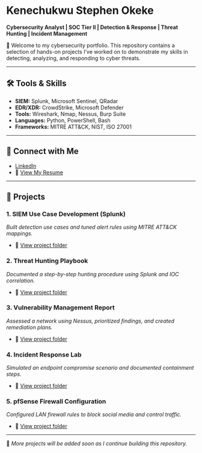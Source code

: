 # Kenechukwu Stephen Okeke  
**Cybersecurity Analyst | SOC Tier II | Detection & Response | Threat Hunting | Incident Management**

👋 Welcome to my cybersecurity portfolio. This repository contains a selection of hands-on projects I’ve worked on to demonstrate my skills in detecting, analyzing, and responding to cyber threats.

---

## 🛠 Tools & Skills
- **SIEM:** Splunk, Microsoft Sentinel, QRadar  
- **EDR/XDR:** CrowdStrike, Microsoft Defender  
- **Tools:** Wireshark, Nmap, Nessus, Burp Suite  
- **Languages:** Python, PowerShell, Bash  
- **Frameworks:** MITRE ATT&CK, NIST, ISO 27001

---

## 🔗 Connect with Me
- [LinkedIn](https://www.linkedin.com/in/kenechukwu-okeke/)
- 📄 [View My Resume](https://drive.google.com/file/d/1o814PKWRg998w0jwieiLsPX6YUeo778N/view?usp=sharing)

---

## 📁 Projects

### 1. **SIEM Use Case Development (Splunk)**
*Built detection use cases and tuned alert rules using MITRE ATT&CK mappings.*
- 🔗 [View project folder](./SIEM-Use-Cases)

### 2. **Threat Hunting Playbook**
*Documented a step-by-step hunting procedure using Splunk and IOC correlation.*
- 🔗 [View project folder](./Threat-Hunting-Playbook)

### 3. **Vulnerability Management Report**
*Assessed a network using Nessus, prioritized findings, and created remediation plans.*
- 🔗 [View project folder](./Vulnerability-Report)

### 4. **Incident Response Lab**
*Simulated an endpoint compromise scenario and documented containment steps.*
- 🔗 [View project folder](./Incident-Response-Lab)

### 5. **pfSense Firewall Configuration**
*Configured LAN firewall rules to block social media and control traffic.*
- 🔗 [View project folder](./pfSense-Lab)

---

📌 *More projects will be added soon as I continue building this repository.*
